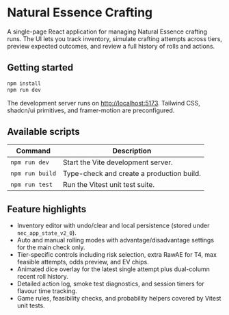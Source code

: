 # Natural Essence Crafting

A single-page React application for managing Natural Essence crafting runs. The UI lets you track inventory, simulate crafting attempts across tiers, preview expected outcomes, and review a full history of rolls and actions.

## Getting started

```bash
npm install
npm run dev
```

The development server runs on [http://localhost:5173](http://localhost:5173). Tailwind CSS, shadcn/ui primitives, and framer-motion are preconfigured.

## Available scripts

| Command | Description |
| --- | --- |
| `npm run dev` | Start the Vite development server. |
| `npm run build` | Type-check and create a production build. |
| `npm run test` | Run the Vitest unit test suite. |

## Feature highlights

- Inventory editor with undo/clear and local persistence (stored under `nec_app_state_v2_0`).
- Auto and manual rolling modes with advantage/disadvantage settings for the main check only.
- Tier-specific controls including risk selection, extra RawAE for T4, max feasible attempts, odds preview, and EV chips.
- Animated dice overlay for the latest single attempt plus dual-column recent roll history.
- Detailed action log, smoke test diagnostics, and session timers for flavour time tracking.
- Game rules, feasibility checks, and probability helpers covered by Vitest unit tests.
